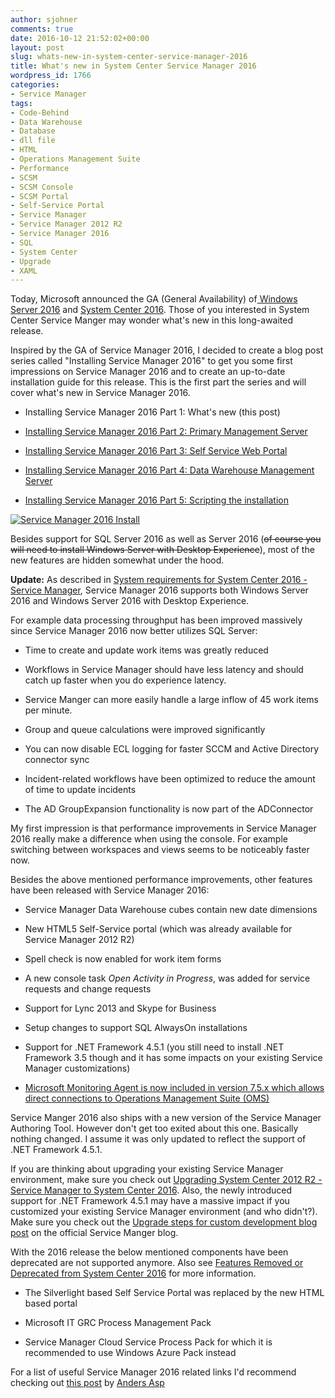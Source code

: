 ```yaml
---
author: sjohner
comments: true
date: 2016-10-12 21:52:02+00:00
layout: post
slug: whats-new-in-system-center-service-manager-2016
title: What's new in System Center Service Manager 2016
wordpress_id: 1766
categories:
- Service Manager
tags:
- Code-Behind
- Data Warehouse
- Database
- dll file
- HTML
- Operations Management Suite
- Performance
- SCSM
- SCSM Console
- SCSM Portal
- Self-Service Portal
- Service Manager
- Service Manager 2012 R2
- Service Manager 2016
- SQL
- System Center
- Upgrade
- XAML
---
```


Today, Microsoft announced the GA (General Availability) of[ Windows Server 2016](https://blogs.technet.microsoft.com/hybridcloud/2016/10/12/another-big-step-in-hybrid-cloud-windows-server-2016-general-availability/) and [System Center 2016](https://blogs.technet.microsoft.com/hybridcloud/2016/10/12/managing-the-software-defined-datacenter-with-system-center-2016/). Those of you interested in System Center Service Manger may wonder what's new in this long-awaited release.

Inspired by the GA of Service Manager 2016, I decided to create a blog post series called "Installing Service Manager 2016" to get you some first impressions on Service Manager 2016 and to create an up-to-date installation guide for this release. This is the first part the series and will cover what's new in Service Manager 2016.



 	
  * Installing Service Manager 2016 Part 1: What's new (this post)

 	
  * [Installing Service Manager 2016 Part 2: Primary Management Server](https://blog.jhnr.ch/2016/10/14/installing-service-manager-2016-with-sql-2016-on-windows-server-2016/)

 	
  * [Installing Service Manager 2016 Part 3: Self Service Web Portal](https://blog.jhnr.ch/2016/10/25/installing-service-manger-2016-self-service-portal/)

 	
  * [Installing Service Manager 2016 Part 4: Data Warehouse Management Server](https://blog.jhnr.ch/2017/01/19/installing-service-manager-2016-data-warehouse/)

 	
  * [Installing Service Manager 2016 Part 5: Scripting the installation](https://blog.jhnr.ch/2017/08/24/service-manager-install-script/)


[![Service Manager 2016 Install](/images/SCSM2016_Install.png)](/images/SCSM2016_Install.png)

Besides support for SQL Server 2016 as well as Server 2016 (<del>of course you will need to install Windows Server with Desktop Experience</del>), most of the new features are hidden somewhat under the hood.

**Update:** As described in [System requirements for System Center 2016 - Service Manager](https://docs.microsoft.com/en-us/system-center/scsm/sm-sys-reqs), Service Manager 2016 supports both Windows Server 2016 and Windows Server 2016 with Desktop Experience.

For example data processing throughput has been improved massively since Service Manager 2016 now better utilizes SQL Server:



 	
  * Time to create and update work items was greatly reduced

 	
  * Workflows in Service Manager should have less latency and should catch up faster when you do experience latency.

 	
  * Service Manger can more easily handle a large inflow of 45 work items per minute.

 	
  * Group and queue calculations were improved significantly

 	
  * You can now disable ECL logging for faster SCCM and Active Directory connector sync

 	
  * Incident-related workflows have been optimized to reduce the amount of time to update incidents

 	
  * The AD GroupExpansion functionality is now part of the ADConnector


My first impression is that performance improvements in Service Manager 2016 really make a difference when using the console. For example switching between workspaces and views seems to be noticeably faster now.

Besides the above mentioned performance improvements, other features have been released with Service Manager 2016:

 	
  * Service Manager Data Warehouse cubes contain new date dimensions

 	
  * New HTML5 Self-Service portal (which was already available for Service Manager 2012 R2)

 	
  * Spell check is now enabled for work item forms

 	
  * A new console task _Open Activity in Progress_, was added for service requests and change requests

 	
  * Support for Lync 2013 and Skype for Business

 	
  * Setup changes to support SQL AlwaysOn installations

 	
  * Support for .NET Framework 4.5.1 (you still need to install .NET Framework 3.5 though and it has some impacts on your existing Service Manager customizations)

 	
  * [Microsoft Monitoring Agent is now included in version 7.5.x which allows direct connections to Operations Management Suite (OMS)](https://blog.jhnr.ch/2016/11/10/connect-service-manager-2016-management-server-to-operations-management-suite/)


Service Manger 2016 also ships with a new version of the Service Manager Authoring Tool. However don't get too exited about this one. Basically nothing changed. I assume it was only updated to reflect the support of .NET Framework 4.5.1.

If you are thinking about upgrading your existing Service Manager environment, make sure you check out [Upgrading System Center 2012 R2 - Service Manager to System Center 2016](https://docs.microsoft.com/en-us/system-center/scsm/upgrade-to-sm-2016). Also, the newly introduced support for .NET Framework 4.5.1 may have a massive impact if you customized your existing Service Manager environment (and who didn't?). Make sure you check out the [Upgrade steps for custom development blog post](https://blogs.technet.microsoft.com/servicemanager/2016/08/03/scsm-2016-upgrade-steps-for-custom-development/) on the official Service Manger blog.

With the 2016 release the below mentioned components have been deprecated are not supported anymore. Also see [Features Removed or Deprecated from System Center 2016](https://docs.microsoft.com/en-us/system-center/features-removed-or-deprecated) for more information.



 	
  * The Silverlight based Self Service Portal was replaced by the new HTML based portal

 	
  * Microsoft IT GRC Process Management Pack

 	
  * Service Manager Cloud Service Process Pack for which it is recommended to use Windows Azure Pack instead


For a list of useful Service Manager 2016 related links I'd recommend checking out [this post](http://www.scsm.se/?p=1527) by [Anders Asp](https://twitter.com/ScsmSe)
